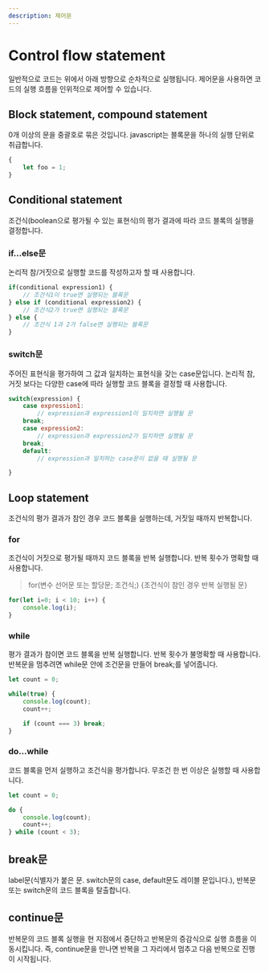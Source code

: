 ```yaml
---
description: 제어문
---
```


# Control flow statement

일반적으로 코드는 위에서 아래 방향으로 순차적으로 실행됩니다. 제어문을 사용하면 코드의 실행 흐름을 인위적으로 제어할 수 있습니다.

## Block statement, compound statement

0개 이상의 문을 중괄호로 묶은 것입니다. javascript는 블록문을 하나의 실행 단위로 취급합니다.

```javascript
{
    let foo = 1;
}
```

## Conditional statement

조건식\(boolean으로 평가될 수 있는 표현식\)의 평가 결과에 따라 코드 블록의 실행을 결정합니다.

### if...else문

논리적 참/거짓으로 실행할 코드를 작성하고자 할 때 사용합니다.

```javascript
if(conditional expression1) {
    // 조건식1이 true면 실행되는 블록문
} else if (conditional expression2) {
    // 조건식2가 true면 실행되는 블록문
} else {
    // 조건식 1과 2가 false면 실행되는 블록문
}
```

### switch문

주어진 표현식을 평가하여 그 값과 일치하는 표현식을 갖는 case문입니다. 논리적 참, 거짓 보다는 다양한 case에 따라 실행할 코드 블록을 결정할 때 사용합니다.

```javascript
switch(expression) {
    case expression1:
        // expression과 expression1이 일치하면 실행될 문
    break;
    case expression2:
        // expression과 expression2가 일치하면 실행될 문
    break;
    default:
        // expression과 일치하는 case문이 없을 때 실행될 문

}
```

## Loop statement

조건식의 평가 결과가 참인 경우 코드 블록을 실행하는데, 거짓일 때까지 반복합니다.

### for

조건식이 거짓으로 평가될 때까지 코드 블록을 반복 실행합니다. 반복 횟수가 명확할 때 사용합니다.

> for\(변수 선어문 또는 할당문; 조건식;\) {조건식이 참인 경우 반복 실행될 문}

```javascript
for(let i=0; i < 10; i++) {
    console.log(i);
}
```

### while

평가 결과가 참이면 코드 블록을 반복 실행합니다. 반복 횟수가 불명확할 때 사용합니다. 반복문을 멈추려면 while문 안에 조건문을 만들어 break;를 넣어줍니다.

```javascript
let count = 0;

while(true) {
    console.log(count);
    count++;

    if (count === 3) break;
}
```

### do...while

코드 블록을 먼저 실행하고 조건식을 평가합니다. 무조건 한 번 이상은 실행할 때 사용합니다.

```javascript
let count = 0;

do {
    console.log(count);
    count++;
} while (count < 3);
```

## break문

label문\(식별자가 붙은 문. switch문의 case, default문도 레이블 문입니다.\), 반복문 또는 switch문의 코드 블록을 탈출합니다.

## continue문

반복문의 코드 블록 실행을 현 지점에서 중단하고 반복문의 증감식으로 실행 흐름을 이동시킵니다. 즉, continue문을 만나면 반복을 그 자리에서 멈추고 다음 반복으로 진행이 시작됩니다.

